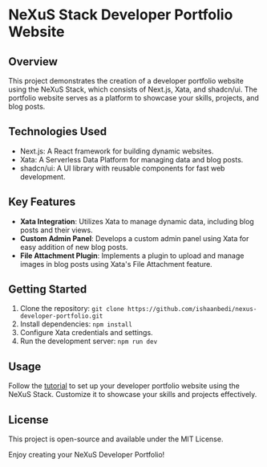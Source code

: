 # NeXuS Stack Developer Portfolio Website

## Overview

This project demonstrates the creation of a developer portfolio website using the NeXuS Stack, which consists of Next.js, Xata, and shadcn/ui. The portfolio website serves as a platform to showcase your skills, projects, and blog posts.

## Technologies Used

- Next.js: A React framework for building dynamic websites.
- Xata: A Serverless Data Platform for managing data and blog posts.
- shadcn/ui: A UI library with reusable components for fast web development.

## Key Features

- **Xata Integration**: Utilizes Xata to manage dynamic data, including blog posts and their views.
- **Custom Admin Panel**: Develops a custom admin panel using Xata for easy addition of new blog posts.
- **File Attachment Plugin**: Implements a plugin to upload and manage images in blog posts using Xata's File Attachment feature.

## Getting Started

1. Clone the repository: `git clone https://github.com/ishaanbedi/nexus-developer-portfolio.git`
2. Install dependencies: `npm install`
3. Configure Xata credentials and settings.
4. Run the development server: `npm run dev`

## Usage

Follow the [tutorial](https://ishaanbedi.in/blog/nexus-developer-portfolio) to set up your developer portfolio website using the NeXuS Stack. Customize it to showcase your skills and projects effectively.

## License

This project is open-source and available under the MIT License.

Enjoy creating your NeXuS Developer Portfolio!
